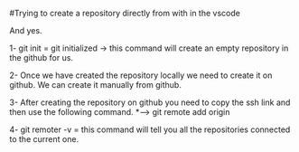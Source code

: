 #Trying to create a repository directly from with in the vscode

And yes.

1- git init = git initialized -> this command will create an empty repository in the github for us.

2- Once we have created the repository locally we need to create it on github. We can create it manually from github.

3- After creating the repository on github you need to copy the ssh link and then use the following command.
    *--> git remote add origin <url>

4- git remoter -v = this command will tell you all the repositories connected to the current one.